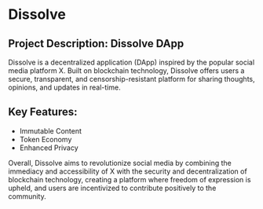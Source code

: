 # Dissolve

## Project Description: Dissolve DApp

Dissolve is a decentralized application (DApp) inspired by the popular social media platform X. Built on blockchain technology, Dissolve offers users a secure, transparent, and censorship-resistant platform for sharing thoughts, opinions, and updates in real-time.

## Key Features:

* Immutable Content
* Token Economy
* Enhanced Privacy


Overall, Dissolve aims to revolutionize social media by combining the immediacy and accessibility of X with the security and decentralization of blockchain technology, creating a platform where freedom of expression is upheld, and users are incentivized to contribute positively to the community.
